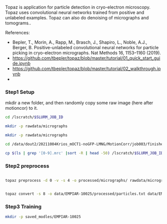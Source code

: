 Topaz is application for particle detection in cryo-electron microscopy. Topaz uses convolutional neural networks trained from positive and unlabeled examples. Topaz can also do denoising of micrographs and tomograms..

References:
- Bepler, T., Morin, A., Rapp, M., Brasch, J., Shapiro, L., Noble, A.J., Berger, B. Positive-unlabeled convolutional neural networks for particle picking in cryo-electron micrographs. Nat Methods 16, 1153–1160 (2019).
- https://github.com/tbepler/topaz/blob/master/tutorial/01_quick_start_guide.ipynb
- https://github.com/tbepler/topaz/blob/master/tutorial/02_walkthrough.ipynb
- 

### Step1 Setup

mkdir a new folder, and then randomly copy some raw image (here after motioncor) to it.

```sh
cd /lscratch/$SLURM_JOB_ID

mkdir -p rawdata/micrographs

mkdir -p rawdata/micrographs

cd /data/dout2/20211004Krios_mOCT1-noGFP-LMNG/MotionCorr/job003/finished-frames

cp $(ls | grep '[0-9].mrc' |sort -R | head -50) /lscratch/$SLURM_JOB_ID/rawdata/micrographs/

```

### Step2 preprocess

```sh

topaz preprocess -d 0 -v -s 4 -o processed/micrographs/ rawdata/micrographs/*.mrc


topaz convert -s 8 -o data/EMPIAR-10025/processed/particles.txt data/EMPIAR-10025/rawdata/particles.txt
```

### Step3 Training

```sh
mkdir -p saved_modles/EMPIAR-10025

```

